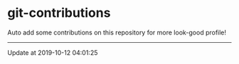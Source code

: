# git-contributions

Auto add some contributions on this repository for more look-good profile!

---

Update at 2019-10-12 04:01:25
